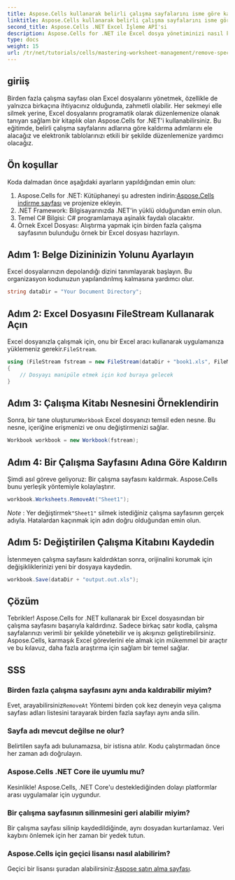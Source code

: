 ```yaml
---
title: Aspose.Cells kullanarak belirli çalışma sayfalarını isme göre kaldırın
linktitle: Aspose.Cells kullanarak belirli çalışma sayfalarını isme göre kaldırın
second_title: Aspose.Cells .NET Excel İşleme API'si
description: Aspose.Cells for .NET ile Excel dosya yönetiminizi nasıl kolaylaştıracağınızı öğrenin. Bu kılavuz, belirli çalışma sayfalarını adlarına göre programatik olarak kaldırma adımlarında size yol gösterir, böylece zamandan tasarruf eder ve elektronik tablolarınızı düzenli tutarsınız.
type: docs
weight: 15
url: /tr/net/tutorials/cells/mastering-worksheet-management/remove-specific-worksheets-by-name/
---
```

## giriiş

Birden fazla çalışma sayfası olan Excel dosyalarını yönetmek, özellikle de yalnızca birkaçına ihtiyacınız olduğunda, zahmetli olabilir. Her sekmeyi elle silmek yerine, Excel dosyalarını programatik olarak düzenlemenize olanak tanıyan sağlam bir kitaplık olan Aspose.Cells for .NET'i kullanabilirsiniz. Bu eğitimde, belirli çalışma sayfalarını adlarına göre kaldırma adımlarını ele alacağız ve elektronik tablolarınızı etkili bir şekilde düzenlemenize yardımcı olacağız.

## Ön koşullar

Koda dalmadan önce aşağıdaki ayarların yapıldığından emin olun:

1.  Aspose.Cells for .NET: Kütüphaneyi şu adresten indirin:[Aspose.Cells indirme sayfası](https://releases.aspose.com/cells/net/) ve projenize ekleyin.
2. .NET Framework: Bilgisayarınızda .NET'in yüklü olduğundan emin olun.
3. Temel C# Bilgisi: C# programlamaya aşinalık faydalı olacaktır.
4. Örnek Excel Dosyası: Alıştırma yapmak için birden fazla çalışma sayfasının bulunduğu örnek bir Excel dosyası hazırlayın.

## Adım 1: Belge Dizininizin Yolunu Ayarlayın

Excel dosyalarınızın depolandığı dizini tanımlayarak başlayın. Bu organizasyon kodunuzun yapılandırılmış kalmasına yardımcı olur.

```csharp
string dataDir = "Your Document Directory";
```

## Adım 2: Excel Dosyasını FileStream Kullanarak Açın

 Excel dosyanızla çalışmak için, onu bir Excel aracı kullanarak uygulamanıza yüklemeniz gerekir.`FileStream`.

```csharp
using (FileStream fstream = new FileStream(dataDir + "book1.xls", FileMode.Open))
{
    // Dosyayı manipüle etmek için kod buraya gelecek
}
```

## Adım 3: Çalışma Kitabı Nesnesini Örneklendirin

 Sonra, bir tane oluşturun`Workbook` Excel dosyanızı temsil eden nesne. Bu nesne, içeriğine erişmenizi ve onu değiştirmenizi sağlar.

```csharp
Workbook workbook = new Workbook(fstream);
```

## Adım 4: Bir Çalışma Sayfasını Adına Göre Kaldırın

Şimdi asıl göreve geliyoruz: Bir çalışma sayfasını kaldırmak. Aspose.Cells bunu yerleşik yöntemiyle kolaylaştırır.

```csharp
workbook.Worksheets.RemoveAt("Sheet1");
```

*Note* : Yer değiştirmek`"Sheet1"` silmek istediğiniz çalışma sayfasının gerçek adıyla. Hatalardan kaçınmak için adın doğru olduğundan emin olun.

## Adım 5: Değiştirilen Çalışma Kitabını Kaydedin

İstenmeyen çalışma sayfasını kaldırdıktan sonra, orijinalini korumak için değişikliklerinizi yeni bir dosyaya kaydedin.

```csharp
workbook.Save(dataDir + "output.out.xls");
```

## Çözüm

Tebrikler! Aspose.Cells for .NET kullanarak bir Excel dosyasından bir çalışma sayfasını başarıyla kaldırdınız. Sadece birkaç satır kodla, çalışma sayfalarınızı verimli bir şekilde yönetebilir ve iş akışınızı geliştirebilirsiniz. Aspose.Cells, karmaşık Excel görevlerini ele almak için mükemmel bir araçtır ve bu kılavuz, daha fazla araştırma için sağlam bir temel sağlar.

## SSS

### Birden fazla çalışma sayfasını aynı anda kaldırabilir miyim?

 Evet, arayabilirsiniz`RemoveAt` Yöntemi birden çok kez deneyin veya çalışma sayfası adları listesini tarayarak birden fazla sayfayı aynı anda silin.

### Sayfa adı mevcut değilse ne olur?

Belirtilen sayfa adı bulunamazsa, bir istisna atılır. Kodu çalıştırmadan önce her zaman adı doğrulayın.

### Aspose.Cells .NET Core ile uyumlu mu?

Kesinlikle! Aspose.Cells, .NET Core'u desteklediğinden dolayı platformlar arası uygulamalar için uygundur.

### Bir çalışma sayfasının silinmesini geri alabilir miyim?

Bir çalışma sayfası silinip kaydedildiğinde, aynı dosyadan kurtarılamaz. Veri kaybını önlemek için her zaman bir yedek tutun.

### Aspose.Cells için geçici lisansı nasıl alabilirim?

Geçici bir lisansı şuradan alabilirsiniz:[Aspose satın alma sayfası](https://purchase.aspose.com/temporary-license/).
